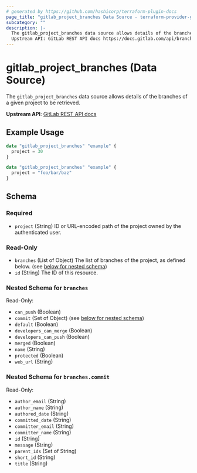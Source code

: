 ```yaml
---
# generated by https://github.com/hashicorp/terraform-plugin-docs
page_title: "gitlab_project_branches Data Source - terraform-provider-gitlab"
subcategory: ""
description: |-
  The gitlab_project_branches data source allows details of the branches of a given project to be retrieved.
  Upstream API: GitLab REST API docs https://docs.gitlab.com/api/branches/#list-repository-branches
---
```


# gitlab_project_branches (Data Source)

The `gitlab_project_branches` data source allows details of the branches of a given project to be retrieved.

**Upstream API**: [GitLab REST API docs](https://docs.gitlab.com/api/branches/#list-repository-branches)

## Example Usage

```terraform
data "gitlab_project_branches" "example" {
  project = 30
}

data "gitlab_project_branches" "example" {
  project = "foo/bar/baz"
}
```

<!-- schema generated by tfplugindocs -->
## Schema

### Required

- `project` (String) ID or URL-encoded path of the project owned by the authenticated user.

### Read-Only

- `branches` (List of Object) The list of branches of the project, as defined below. (see [below for nested schema](#nestedatt--branches))
- `id` (String) The ID of this resource.

<a id="nestedatt--branches"></a>
### Nested Schema for `branches`

Read-Only:

- `can_push` (Boolean)
- `commit` (Set of Object) (see [below for nested schema](#nestedobjatt--branches--commit))
- `default` (Boolean)
- `developers_can_merge` (Boolean)
- `developers_can_push` (Boolean)
- `merged` (Boolean)
- `name` (String)
- `protected` (Boolean)
- `web_url` (String)

<a id="nestedobjatt--branches--commit"></a>
### Nested Schema for `branches.commit`

Read-Only:

- `author_email` (String)
- `author_name` (String)
- `authored_date` (String)
- `committed_date` (String)
- `committer_email` (String)
- `committer_name` (String)
- `id` (String)
- `message` (String)
- `parent_ids` (Set of String)
- `short_id` (String)
- `title` (String)
